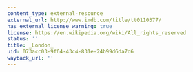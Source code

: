 ```yaml
---
content_type: external-resource
external_url: http://www.imdb.com/title/tt0110377/
has_external_license_warning: true
license: https://en.wikipedia.org/wiki/All_rights_reserved
status: ''
title: _London_
uid: 073acc03-9f64-43c4-831e-24b99d6da7d6
wayback_url: ''
---
```


